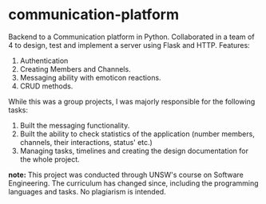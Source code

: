 # communication-platform
Backend to a Communication platform in Python. Collaborated in a team of 4 to design, test and implement a server using Flask and HTTP. 
Features: 
1. Authentication
2. Creating Members and Channels. 
3. Messaging ability with emoticon reactions. 
4. CRUD methods. 

While this was a group projects, I was majorly responsible for the following tasks:
1. Built the messaging functionality. 
2. Built the ability to check statistics of the application (number members, channels, their interactions, status' etc.)
3. Managing tasks, timelines and creating the design documentation for the whole project. 

**note:** This project was conducted through UNSW's course on Software Engineering. The curriculum has changed since, including the programming languages and tasks. No plagiarism is intended.  
